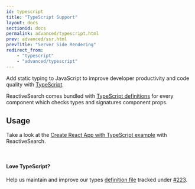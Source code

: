 ```yaml
---
id: typescript
title: "TypeScript Support"
layout: docs
sectionid: docs
permalink: advanced/typescript.html
prev: advanced/ssr.html
prevTitle: "Server Side Rendering"
redirect_from:
    - "typescript"
    - "advanced/typescript"
---
```



Add static typing to JavaScript to improve developer productivity and code quality with <a href="https://www.typescriptlang.org/" target="_blank">TypeScript</a>.

ReactiveSearch comes bundled with <a href="https://www.typescriptlang.org/docs/handbook/declaration-files/introduction.html" target="_blank">TypeScript definitions</a> for every component which checks types and signatures component props.

## Usage

Take a look at the <a href="https://github.com/appbaseio-apps/reactivesearch-typescript" target="_blank">Create React App with TypeScript example</a> with ReactiveSearch.

<br/>

#### Love TypeScript?

Help us maintain and improve our types <a href="https://github.com/appbaseio/reactivesearch/blob/dev/packages/web/src/types.ts" target="_blank">definition file</a> tracked under <a href="https://github.com/appbaseio/reactivesearch/issues/223" target="_blank">#223</a>. 
